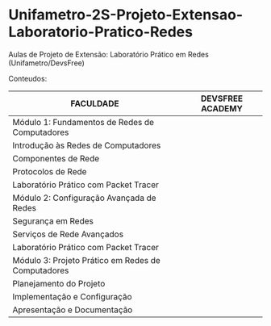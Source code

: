 # Unifametro-2S-Projeto-Extensao-Laboratorio-Pratico-Redes
Aulas de Projeto de Extensão: Laboratório Prático em Redes (Unifametro/DevsFree)

Conteudos: 

|FACULDADE | DEVSFREE ACADEMY|
|----------|-----------------|
|Módulo 1: Fundamentos de Redes de Computadores||
|Introdução às Redes de Computadores||
|Componentes de Rede||
|Protocolos de Rede||
|Laboratório Prático com Packet Tracer||
|Módulo 2: Configuração Avançada de Redes||
|Segurança em Redes||
|Serviços de Rede Avançados||
|Laboratório Prático com Packet Tracer||
|Módulo 3: Projeto Prático em Redes de Computadores||
|Planejamento do Projeto||
|Implementação e Configuração||
|Apresentação e Documentação||
